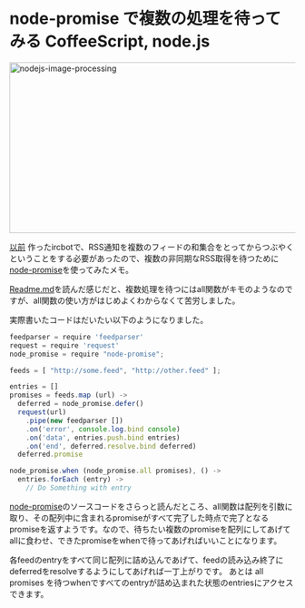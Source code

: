 node-promise で複数の処理を待ってみる
CoffeeScript, node.js
=====
<a href="http://manaten.net/wp-content/uploads/2013/07/nodejs-image-processing.png"><img src="http://manaten.net/wp-content/uploads/2013/07/nodejs-image-processing.png" alt="nodejs-image-processing" width="600" height="300" class="aligncenter size-full wp-image-608" /></a>

[以前](http://manaten.net/archives/548) 作ったircbotで、RSS通知を複数のフィードの和集合をとってからつぶやくということをする必要があったので、複数の非同期なRSS取得を待つために[node-promise](https://github.com/kriszyp/node-promise)を使ってみたメモ。

<!-- more -->

[Readme.md](https://github.com/kriszyp/node-promise)を読んだ感じだと、複数処理を待つにはall関数がキモのようなのですが、all関数の使い方がはじめよくわからなくて苦労しました。

実際書いたコードはだいたい以下のようになりました。

```javascript
feedparser = require 'feedparser'
request = require 'request'
node_promise = require "node-promise";

feeds = [ "http://some.feed", "http://other.feed" ];

entries = []
promises = feeds.map (url) ->
  deferred = node_promise.defer()
  request(url)
    .pipe(new feedparser [])
    .on('error', console.log.bind console)
    .on('data', entries.push.bind entries)
    .on('end', deferred.resolve.bind deferred)
  deferred.promise

node_promise.when (node_promise.all promises), () ->
  entries.forEach (entry) ->
    // Do Something with entry
```

[node-promise](https://github.com/kriszyp/node-promise)のソースコードをさらっと読んだところ、all関数は配列を引数に取り、その配列中に含まれるpromiseがすべて完了した時点で完了となるpromiseを返すようです。なので、待ちたい複数のpromiseを配列にしてあげてallに食わせ、できたpromiseをwhenで待ってあげればいいことになります。

各feedのentryをすべて同じ配列に詰め込んであげて、feedの読み込み終了にdeferredをresolveするようにしてあげれば一丁上がりです。
あとは all promises を待つwhenですべてのentryが詰め込まれた状態のentriesにアクセスできます。
